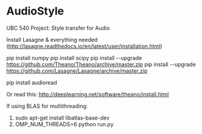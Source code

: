 # AudioStyle
UBC 540 Project: Style transfer for Audio

Install Lasagne & everything needed
(http://lasagne.readthedocs.io/en/latest/user/installation.html)

pip install numpy
pip install scipy
pip install --upgrade https://github.com/Theano/Theano/archive/master.zip
pip install --upgrade https://github.com/Lasagne/Lasagne/archive/master.zip

pip install audioread

Or read this: http://deeplearning.net/software/theano/install.html

If using BLAS for multithreading:
1) sudo apt-get install libatlas-base-dev
2) OMP_NUM_THREADS=6 python run.py
